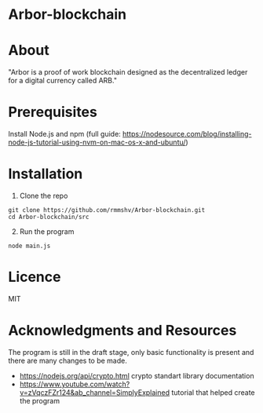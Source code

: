 # Arbor-blockchain

# About
"Arbor is a proof of work blockchain designed as the decentralized ledger for a digital currency called ARB."

# Prerequisites
Install Node.js and npm (full guide: https://nodesource.com/blog/installing-node-js-tutorial-using-nvm-on-mac-os-x-and-ubuntu/)

# Installation
1. Clone the repo
```
git clone https://github.com/rmmshv/Arbor-blockchain.git
cd Arbor-blockchain/src
```
2. Run the program
```
node main.js
```
# Licence
MIT

# Acknowledgments and Resources
The program is still in the draft stage, only basic functionality is present and there are many changes to be made.
- https://nodejs.org/api/crypto.html crypto standart library documentation
- https://www.youtube.com/watch?v=zVqczFZr124&ab_channel=SimplyExplained tutorial that helped create the program
